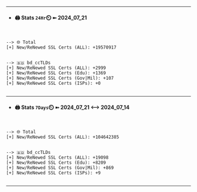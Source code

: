 

---
- #### 🖨️ **Stats** `24Hr`⏲️ ➼ 2024_07_21
```console


--> 🌐 Total
[+] New/ReNewed SSL Certs (ALL): +19570917


--> 🇧🇩 bd_ccTLDs
[+] New/ReNewed SSL Certs (ALL): +2999
[+] New/ReNewed SSL Certs (Edu): +1369
[+] New/ReNewed SSL Certs (Gov|Mil): +107
[+] New/ReNewed SSL Certs (ISPs): +0


```

---
- #### 🖨️ **Stats** `7Days`⏲️ ➼ 2024_07_21 <--> 2024_07_14
```console


--> 🌐 Total
[+] New/ReNewed SSL Certs (ALL): +104642385


--> 🇧🇩 bd_ccTLDs
[+] New/ReNewed SSL Certs (ALL): +19098
[+] New/ReNewed SSL Certs (Edu): +8209
[+] New/ReNewed SSL Certs (Gov|Mil): +869
[+] New/ReNewed SSL Certs (ISPs): +9


```

---

